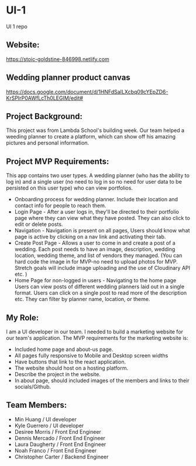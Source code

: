# UI-1
UI 1 repo

## Website:
https://stoic-goldstine-846998.netlify.com

## Wedding planner product canvas
https://docs.google.com/document/d/1HNFdSaILXcbq09cYEpZD6-KrSPIrP0AWfLcTh0LEGIM/edit#

## Project Background:
This project was from Lambda School's building week. Our team helped a weeding planner to create a platform, which can show off his amazing pictures and personal information.

## Project MVP Requirements:
This app contains two user types. A wedding planner (who has the ability to log in) and a single user (no need to log in so no need for user data to be persisted on this user type) who can view portfolios.

* Onboarding process for wedding planner. Include their location and contact info for people to reach them.
* Login Page - After a user logs in, they'll be directed to their portfolio page where they can view what they have posted. They can also click to edit or delete posts.
* Navigation - Navigation is present on all pages, Users should know what page is active by clicking on a nav link and activating their tab.
* Create Post Page - Allows a user to come in and create a post of a wedding. Each post needs to have an image, description, wedding location, wedding theme, and list of vendors they managed. (You can hard code the image in for MVP-no need to upload photos for MVP. Stretch goals will include image uploading and the use of Cloudinary API etc. )
* Home Page for non-logged in users - Navigating to the home page Users can view posts of different wedding planners laid out in a single format. Users can click on a single post to read more of the description etc. They can filter by planner name, location, or theme.
## My Role:
I am a UI developer in our team. I needed to build a marketing website for our team's application. The MVP requirements for the marketing website is:

* Included home page and about-us page.
* All pages fully responsive to Mobile and Desktop screen widths
* Have buttons that link to the react application.
* The website should host on a hosting platform.
* Describe the project in the website.
* In about page, should included images of the members and links to their socials/Github.
## Team Members:
* Min Huang / UI developer
* Kyle Guerrero / UI developer
* Desiree Morris / Front End Engineer
* Dennis Mercado / Front End Engineer
* Laura Daugherty / Front End Engineer
* Noah Franco / Front End Engineer
* Christopher Carter / Backend Engineer

